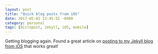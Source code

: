 ```yaml
---
layout: post
title: "Quick blog posts from iOS"
date: 2017-05-02 13:45:51 -0400
category: personal
tags: [micropost, Jekyll, iOS, mobile]
---
```


Getting blogging again. Found a great article on [posting to my Jekyll blog from iOS](https://www.thecave.com/2017/04/21/how-i-post-to-my-jekyll-site-using-my-iphone/) that works great!

